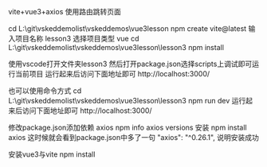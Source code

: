 vite+vue3+axios
使用路由跳转页面

cd L:\git\vskeddemolist\vskeddemos\vue3lesson
npm create vite@latest
输入项目名称
lesson3
选择项目类型
vue
cd L:\git\vskeddemolist\vskeddemos\vue3lesson\lesson3
npm install


使用vscode打开文件夹lesson3
然后打开package.json选择scripts上调试即可运行当前项目
运行起来后访问下面地址即可
http://localhost:3000/

也可以使用命令方式
cd L:\git\vskeddemolist\vskeddemos\vue3lesson\lesson3
npm run dev
运行起来后访问下面地址即可
http://localhost:3000/


修改package.json添加依赖 axios
npm info axios versions
安装
npm install axios
这时候就会看到package.json中多了一句
    "axios": "^0.26.1",
说明安装成功

安装vue3与vite
npm install





